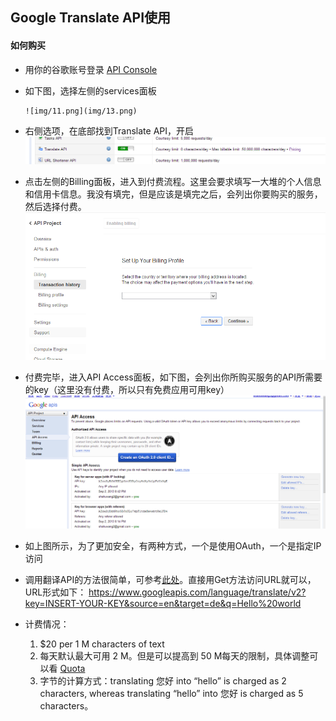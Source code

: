 ## Google Translate API使用

#### 如何购买
+ 用你的谷歌账号登录 [API Console](https://code.google.com/apis/console)
+ 如下图，选择左侧的services面板

      ![img/11.png](img/13.png)
+ 右侧选项，在底部找到Translate API，开启  
    ![12.png](img/12.png)

+ 点击左侧的Billing面板，进入到付费流程。这里会要求填写一大堆的个人信息和信用卡信息。我没有填完，但是应该是填完之后，会列出你要购买的服务，然后选择付费。
    ![14.png](img/14.png)
+ 付费完毕，进入API Access面板，如下图，会列出你所购买服务的API所需要的key（这里没有付费，所以只有免费应用可用key）
   ![15.png](img/15.png)

+ 如上图所示，为了更加安全，有两种方式，一个是使用OAuth，一个是指定IP访问
+ 调用翻译API的方法很简单，可参考[此处](https://developers.google.com/translate/v2/using_rest#auth)。直接用Get方法访问URL就可以，URL形式如下：
https://www.googleapis.com/language/translate/v2?key=INSERT-YOUR-KEY&source=en&target=de&q=Hello%20world

+ 计费情况：
  1. $20 per 1 M characters of text
  2. 每天默认最大可用 2 M。但是可以提高到 50 M每天的限制，具体调整可以看 [Quota](https://code.google.com/apis/console/#project:838111072318:quotas)
  3. 字节的计算方式：translating 您好 into “hello” is charged as 2 characters, whereas translating “hello” into 您好 is charged as 5 characters。
  